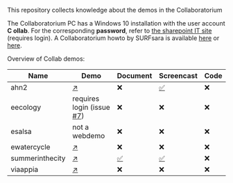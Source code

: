 This repository collects knowledge about the demos in the Collaboratorium

The Collaboratorium PC has a Windows 10 installation with the user account **C ollab**. For the corresponding **password**, refer to [the sharepoint IT site](https://nlesc.sharepoint.com/it/SitePages/Guide%20-%20Using%20the%20Collab.aspx) (requires login). A Collaboratorium howto by SURFsara is available [here](https://www.surf.nl/binaries/content/assets/surf/en/2015/collab_manual.pdf) or [here](docs/collab_manual.pdf).

Overview of Collab demos:

| Name |  Demo | Document | Screencast | Code
| --- | --- | --- | --- | --- |
| ahn2 | [:arrow_upper_right:](http://ahn2.pointclouds.nl/)  | :x: | [:white_check_mark:](/demos/ahn2/screencast-demo-ahn2-maasvlakte.mp4) | :x: |
| eecology | requires login (issue [#7](https://github.com/jspaaks/collab-demos/issues/7)) | :x: | :x: | :x: |
| esalsa | not a webdemo  | :x: | :x: | :x: |
| ewatercycle | [:arrow_upper_right:](http://forecast.ewatercycle.org/)  | :x: | :x: | :x: |
| summerinthecity | [:arrow_upper_right:](http://jiskattema.github.io/summerinthecity/)  | [:white_check_mark:](/demos/summerinthecity/README.md) | [:white_check_mark:](/demos/summerinthecity/screencast-demo-summer-in-the-city.mp4) | :x: |
| viaappia  | [:arrow_upper_right:](http://viaappia.esciencecenter.nl)  | :x: | :x: | :x: |



 


